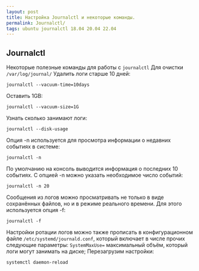 ```yaml
---
layout: post
title: Настройка Journalctl и некоторые команды.
permalink: Journalctl/
tags: ubuntu journalctl 18.04 20.04 22.04
---
```

Journalctl
---

Некоторые полезные команды для работы с `journalctl`
Для очистки `/var/log/journal/`
Удалить логи старше 10 дней:
```
journalctl --vacuum-time=10days
```
Оставить 1GB:
```
journalctl --vacuum-size=1G
```
Узнать сколько занимают логи:
```
journalctl --disk-usage
```
Опция -n используется для просмотра информации о недавних событиях в системе:
```
journalctl -n
```
По умолчанию на консоль выводится информация о последних 10 событиях. С опцией -n можно указать необходимое число событий:
```
journalctl -n 20
```
Сообщения из логов можно просматривать не только в виде сохранённых файлов, но и в режиме реального времени. Для этого используется опция -f:
```
journalctl -f 
```
Настройки ротации логов можно также прописать в конфигурационном файле `/еtc/systemd/journald.conf`, который включает в числе прочих следующие параметры:
`SystemMaxUse=` максимальный объём, который логи могут занимать на диске;
Перезагрузим настройки:
```
systemctl daemon-reload
```